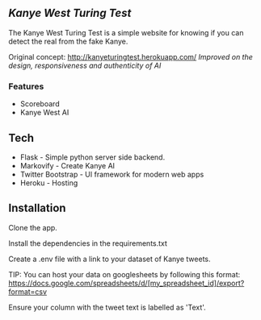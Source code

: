 
## _Kanye West Turing Test_

The Kanye West Turing Test is a simple website for knowing if you can detect the real from the fake Kanye. 

Original concept: http://kanyeturingtest.herokuapp.com/
_Improved on the design, responsiveness and authenticity of AI_

### Features
- Scoreboard
- Kanye West AI


## Tech

- Flask - Simple python server side backend.
- Markovify - Create Kanye AI
- Twitter Bootstrap - UI framework for modern web apps
- Heroku - Hosting


## Installation

Clone the app.

Install the dependencies in the requirements.txt

Create a .env file with a link to your dataset of Kanye tweets.

TIP: You can host your data on googlesheets by following this format: 
https://docs.google.com/spreadsheets/d/[my_spreadsheet_id]/export?format=csv

Ensure your column with the tweet text is labelled as 'Text'.


